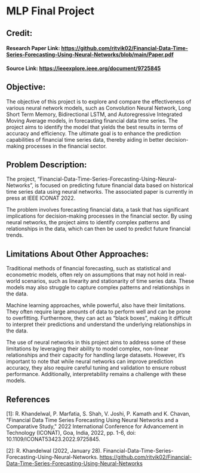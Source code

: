 # MLP Final Project

## Credit:

#### **Research Paper Link:** https://github.com/ritvik02/Financial-Data-Time-Series-Forecasting-Using-Neural-Networks/blob/main/Paper.pdf

#### **Source Link:** https://ieeexplore.ieee.org/document/9725845

## **Objective:**

The objective of this project is to explore and compare the effectiveness of various neural network models, such as Convolution Neural Network, Long Short Term Memory, Bidirectional LSTM, and Autoregressive Integrated Moving Average models, in forecasting financial data time series. The project aims to identify the model that yields the best results in terms of accuracy and efficiency. The ultimate goal is to enhance the prediction capabilities of financial time series data, thereby aiding in better decision-making processes in the financial sector.

## **Problem Description:**

The project, “Financial-Data-Time-Series-Forecasting-Using-Neural-Networks”, is focused on predicting future financial data based on historical time series data using neural networks. The associated paper is currently in press at IEEE ICONAT 2022.

The problem involves forecasting financial data, a task that has significant implications for decision-making processes in the financial sector. By using neural networks, the project aims to identify complex patterns and relationships in the data, which can then be used to predict future financial trends.

## **Limitations About Other Approaches:**

Traditional methods of financial forecasting, such as statistical and econometric models, often rely on assumptions that may not hold in real-world scenarios, such as linearity and stationarity of time series data. These models may also struggle to capture complex patterns and relationships in the data.

Machine learning approaches, while powerful, also have their limitations. They often require large amounts of data to perform well and can be prone to overfitting. Furthermore, they can act as “black boxes”, making it difficult to interpret their predictions and understand the underlying relationships in the data.

The use of neural networks in this project aims to address some of these limitations by leveraging their ability to model complex, non-linear relationships and their capacity for handling large datasets. However, it’s important to note that while neural networks can improve prediction accuracy, they also require careful tuning and validation to ensure robust performance. Additionally, interpretability remains a challenge with these models.

## **References**

[1]: R. Khandelwal, P. Marfatia, S. Shah, V. Joshi, P. Kamath and K. Chavan, "Financial Data Time Series Forecasting Using Neural Networks and a Comparative Study," 2022 International Conference for Advancement in Technology (ICONAT), Goa, India, 2022, pp. 1-6, doi: 10.1109/ICONAT53423.2022.9725845.

[2]: R. Khandelwal (2022, January 28). Financial-Data-Time-Series-Forecasting-Using-Neural-Networks. https://github.com/ritvik02/Financial-Data-Time-Series-Forecasting-Using-Neural-Networks
